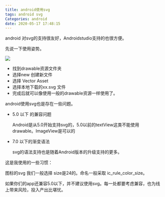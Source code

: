 ```yaml
---
title: android使用svg
tags: android svg
Categories: android
date: 2020-05-17 17:48:15
---
```



android 对svg的支持很友好，Androidstudio支持的也很方便。

先说一下使用姿势。

![](http://qiniu.moluyun.com/WechatIMG1.png)

* 找到drawable资源文件夹
* 选择new 创建新文件
* 选择 Vector Asset
* 选择本地下载的xx.svg 文件
* 完成后就可以像使用一般的drawable资源一样使用了。

android使用svg也是存在一些问题。

* 5.0 以下 的兼容问题

  Android是从5.0开始支持svg的，5.0以前的textView这类不能使用drawable。ImageView是可以的

* 7.0 以下的渐变语法

  svg的语法支持也是随着Android版本的升级支持的更多。

这是我使用的一些习惯：

图标的svg 我们一般选择 size是24的。命名一般采取 ic_rule_color_size。

如果你们的app还兼容5.0以下，并不建议使用svg。每一处都要考虑兼容，也为线上带来风险，投入产出比堪忧。